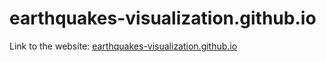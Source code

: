 # earthquakes-visualization.github.io

Link to the website: [earthquakes-visualization.github.io](earthquakes-visualization.github.io)